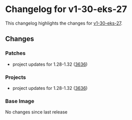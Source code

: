 # Changelog for v1-30-eks-27

This changelog highlights the changes for [v1-30-eks-27](https://github.com/aws/eks-distro/tree/v1-30-eks-27).

## Changes

### Patches
* project updates for 1.28-1.32 ([3636](https://github.com/aws/eks-distro/pull/3636))

### Projects
* project updates for 1.28-1.32 ([3636](https://github.com/aws/eks-distro/pull/3636))

### Base Image
No changes since last release


